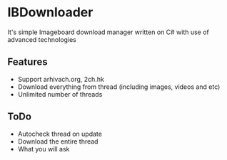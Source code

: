 # IBDownloader
It's simple Imageboard download manager written on C# with use of advanced technologies

## Features
* Support arhivach.org, 2ch.hk
* Download everything from thread (including images, videos and etc)
* Unlimited number of threads

## ToDo
* Autocheck thread on update
* Download the entire thread
* What you will ask
